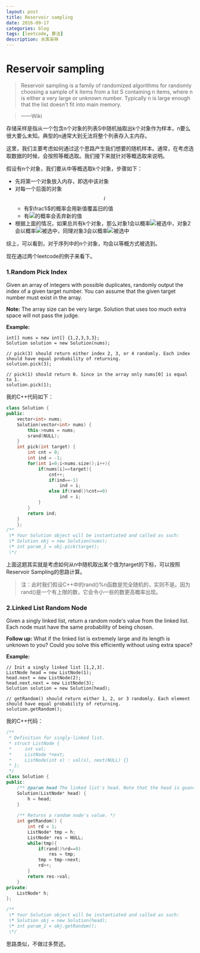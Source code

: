 ```yaml
--- 
layout: post 
title: Reservoir sampling
date: 2016-09-17 
categories: blog 
tags: [leetcode, 算法] 
description: 水库采样
--- 
```


# Reservoir sampling

> Reservoir sampling is a family of randomized algorithms for randomly choosing a sample of k items from a list S containing n items, where n is either a very large or unknown number. Typically n is large enough that the list doesn't fit into main memory.

>——Wiki

存储采样是指从一个包含n个对象的列表S中随机抽取出k个对象作为样本，n要么很大要么未知。典型的n通常大到无法将整个列表存入主内存。

这里，我们主要考虑如何通过这个思路产生我们想要的随机样本。通常，在考虑选取数据的时候，会按照等概选取。我们接下来就针对等概选取来说明。

假设有n个对象，我们要从中等概选取k个对象，步骤如下：

* 先将第一个对象放入内存，即选中该对象
* 对每一个后面的对象$$i$$
	* 有$\frac1i$的概率会用新值覆盖旧的值
	* 有<img src="http://chart.googleapis.com/chart?cht=tx&chl=1-\frac{1}{i}" style="border:none;">的概率会丢弃新的值
* 根据上面的情况，如果总共有k个对象，那么对象1会以概率<img src="http://chart.googleapis.com/chart?cht=tx&chl=\frac12*\frac23*\ldots\frac{n-1}n=\frac{1}{n}" style="border:none;">被选中，对象2会以概率<img src="http://chart.googleapis.com/chart?cht=tx&chl=1*\frac12*\frac23*\ldots\frac{n-1}n=\frac{1}{n}" style="border:none;">被选中，同理对象3会以概率<img src="http://chart.googleapis.com/chart?cht=tx&chl=\frac13*\ldots\frac{n-1}n=\frac{1}{n}" style="border:none;">被选中

综上，可以看到，对于序列中的n个对象，均会以等概方式被选到。

现在通过两个leetcode的例子来看下。

### 1.Random Pick Index


Given an array of integers with possible duplicates, randomly output the index of a given target number. You can assume that the given target number must exist in the array.

**Note:**
The array size can be very large. Solution that uses too much extra space will not pass the judge.

**Example:**

```
int[] nums = new int[] {1,2,3,3,3};
Solution solution = new Solution(nums);

// pick(3) should return either index 2, 3, or 4 randomly. Each index should have equal probability of returning.
solution.pick(3);

// pick(1) should return 0. Since in the array only nums[0] is equal to 1.
solution.pick(1);
```
我的C++代码如下：

```cpp
class Solution {
public:
    vector<int> nums;
    Solution(vector<int> nums) {
        this->nums = nums;
        srand(NULL);
    }
    int pick(int target) {
        int cnt = 0;
        int ind = -1;
        for(int i=0;i<nums.size();i++){
            if(nums[i]==target){
                cnt++;
                if(ind==-1)
                    ind = i;
                else if(rand()%cnt==0)
                    ind = i;
            }
        }
        return ind;
    }
    };
/**
 \* Your Solution object will be instantiated and called as such:
 \* Solution obj = new Solution(nums);
 \* int param_1 = obj.pick(target);
 \*/
```

上面这题其实就是考虑如何从n中随机取出某个值为target的下标，可以按照Reservoir Sampling的思路计算。

> 注：此时我们假设C++中的rand()%n函数是完全随机的，实则不是。因为rand()是一个有上限的数，它会令小一些的数更高概率出现。

### 2.Linked List Random Node

Given a singly linked list, return a random node's value from the linked list. Each node must have the same probability of being chosen.

**Follow up:**
What if the linked list is extremely large and its length is unknown to you? Could you solve this efficiently without using extra space?

**Example:**

```
// Init a singly linked list [1,2,3].
ListNode head = new ListNode(1);
head.next = new ListNode(2);
head.next.next = new ListNode(3);
Solution solution = new Solution(head);

// getRandom() should return either 1, 2, or 3 randomly. Each element should have equal probability of returning.
solution.getRandom();
```

我的C++代码：

```cpp
/**
 * Definition for singly-linked list.
 * struct ListNode {
 *     int val;
 *     ListNode *next;
 *     ListNode(int x) : val(x), next(NULL) {}
 * };
 */
class Solution {
public:
    /** @param head The linked list's head. Note that the head is guanranteed to be not null, so it contains at least one node. */
    Solution(ListNode* head) {
        h = head;
    }
    
    /** Returns a random node's value. */
    int getRandom() {
        int rd = 1;
        ListNode* tmp = h;
        ListNode* res = NULL;
        while(tmp){
            if(rand()%rd==0)
                res = tmp;
            tmp = tmp->next;
            rd++;
        }
        return res->val;
    }
private:
    ListNode* h;
};

/**
 \* Your Solution object will be instantiated and called as such:
 \* Solution obj = new Solution(head);
 \* int param_1 = obj.getRandom();
 \*/
```

思路类似，不做过多赘述。